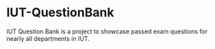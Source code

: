 # IUT-QuestionBank
IUT Question Bank is a project to showcase passed exam questions for nearly all departments in IUT.
